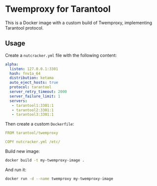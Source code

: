 # Twemproxy for Tarantool

This is a Docker image with a custom build of Twemproxy, implementing Tarantool protocol.

## Usage

Create a `nutcracker.yml` file with the following content:

``` yaml
alpha:
  listen: 127.0.0.1:3301
  hash: fnv1a_64
  distribution: ketama
  auto_eject_hosts: true
  protocol: tarantool
  server_retry_timeout: 2000
  server_failure_limit: 1
  servers:
   - tarantool1:3301:1
   - tarantool2:3301:1
   - tarantool3:3301:1
```

Then create a custom `Dockerfile`:

``` yaml
FROM tarantool/twemproxy

COPY nutcracker.yml /etc/
```

Build new image:

``` bash
docker build -t my-twemproxy-image .
```

And run it:

``` bash
docker run -d --name twemproxy my-twemproxy-image
```
